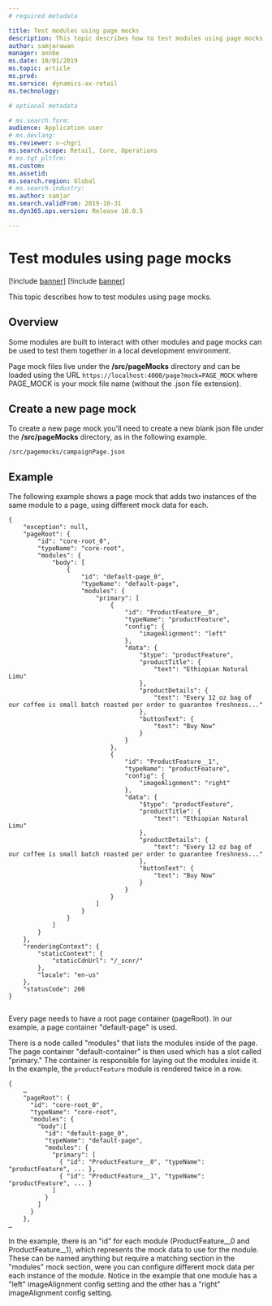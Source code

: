 ```yaml
---
# required metadata

title: Test modules using page mocks
description: This topic describes how to test modules using page mocks.
author: samjarawan
manager: annbe
ms.date: 10/01/2019
ms.topic: article
ms.prod: 
ms.service: dynamics-ax-retail
ms.technology: 

# optional metadata

# ms.search.form: 
audience: Application user
# ms.devlang: 
ms.reviewer: v-chgri
ms.search.scope: Retail, Core, Operations
# ms.tgt_pltfrm: 
ms.custom: 
ms.assetid: 
ms.search.region: Global
# ms.search.industry: 
ms.author: samjar
ms.search.validFrom: 2019-10-31
ms.dyn365.ops.version: Release 10.0.5

---
```

# Test modules using page mocks

[!include [banner](../includes/preview-banner.md)]
[!include [banner](../includes/banner.md)]

This topic describes how to test modules using page mocks.

## Overview

Some modules are built to interact with other modules and page mocks can be used to test them together in a local development environment.

Page mock files live under the **/src/pageMocks** directory and can be loaded using the URL `https://localhost:4000/page?mock=PAGE_MOCK` where PAGE_MOCK is your mock file name (without the .json file extension).

## Create a new page mock
To create a new page mock you'll need to create a new blank json file under the **/src/pageMocks** directory, as in the following example.

`/src/pagemocks/campaignPage.json`

## Example

The following example shows a page mock that adds two instances of the same module to a page, using different mock data for each.

```
{
    "exception": null,
    "pageRoot": {
        "id": "core-root_0",
        "typeName": "core-root",
        "modules": {
            "body": [
                {
                    "id": "default-page_0",
                    "typeName": "default-page",
                    "modules": {
                        "primary": [
                            {
                                "id": "ProductFeature__0",
                                "typeName": "productFeature",
                                "config": {
                                    "imageAlignment": "left"
                                },
                                "data": {
                                    "$type": "productFeature",
                                    "productTitle": {
                                        "text": "Ethiopian Natural Limu"
                                    },
                                    "productDetails": {
                                        "text": "Every 12 oz bag of our coffee is small batch roasted per order to guarantee freshness..."
                                    },
                                    "buttonText": {
                                        "text": "Buy Now"
                                    }
                                }
                            },
                            {
                                "id": "ProductFeature__1",
                                "typeName": "productFeature",
                                "config": {
                                    "imageAlignment": "right"
                                },
                                "data": {
                                    "$type": "productFeature",
                                    "productTitle": {
                                        "text": "Ethiopian Natural Limu"
                                    },
                                    "productDetails": {
                                        "text": "Every 12 oz bag of our coffee is small batch roasted per order to guarantee freshness..."
                                    },
                                    "buttonText": {
                                        "text": "Buy Now"
                                    }
                                }
                            }
                        ]
                    }
                }
            ]
        }
    },
    "renderingContext": {
        "staticContext": {
            "staticCdnUrl": "/_scnr/"
        },
        "locale": "en-us"
    },
    "statusCode": 200
}


```
Every page needs to have a root page container (pageRoot). In our example, a page container "default-page" is used.

There is a node called "modules" that lists the modules inside of the page. The page container "default-container" is then used which has a slot called "primary." The container is responsible for laying out the modules inside it. In the example, the `productFeature` module is rendered twice in a row.

```
{
    …
    "pageRoot": {
      "id": "core-root_0",
      "typeName": "core-root",      
      "modules": {
        "body":[
          "id": "default-page_0",
          "typeName": "default-page",
          "modules": {
            "primary": [
              { "id": "ProductFeature__0", "typeName": "productFeature", ... },
              { "id": "ProductFeature__1", "typeName": "productFeature", ... }
            ]
          }
        ]        
      }      
    },
…
```

In the example, there is an "id" for each module (ProductFeature__0 and ProductFeature__1), which represents the mock data to use for the module. These can be named anything but require a matching section in the "modules" mock section, were you can configure different mock data per each instance of the module. Notice in the example that one module has a "left" imageAlignment config setting and the other has a "right" imageAlignment config setting.
